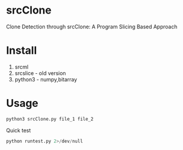 # srcClone
Clone Detection through srcClone: A Program Slicing Based Approach


# Install

1. srcml
2. srcslice - old version
3. python3 - numpy,bitarray

# Usage

```Python
python3 srcClone.py file_1 file_2
```

Quick test
```Python
python runtest.py 2>/dev/null
```

